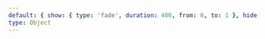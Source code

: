 ```yaml
---
default: { show: { type: 'fade', duration: 400, from: 0, to: 1 }, hide: { type: 'fade', duration: 400, to: 0 } }, {show: {type: 'slide', duration: 200, from: { top: $(window).height() }}, hide: { type: 'slide', duration: 200, to: { top: $(window).height()}}} (Android)
type: Object
---
```

